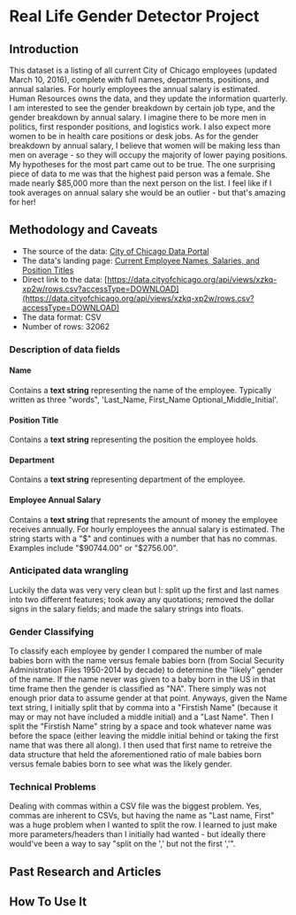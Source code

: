 # Real Life Gender Detector Project

## Introduction

This dataset is a listing of all current City of Chicago employees (updated March 10, 2016), complete with full names, departments, positions, and annual salaries. For hourly employees the annual salary is estimated. Human Resources owns the data, and they update the information quarterly.
I am interested to see the gender breakdown by certain job type, and the gender breakdown by annual salary. I imagine there to be more men in politics, first responder positions, and logistics work. I also expect more women to be in health care positions or desk jobs. As for the gender breakdown by annual salary, I believe that women will be making less than men on average - so they will occupy the majority of lower paying positions.
My hypotheses for the most part came out to be true. The one surprising piece of data to me was that the highest paid person was a female. She made nearly $85,000 more than the next person on the list. I feel like if I took averages on annual salary she would be an outlier - but that's amazing for her!


## Methodology and Caveats

- The source of the data: [City of Chicago Data Portal](https://data.cityofchicago.org)
- The data's landing page: [Current Employee Names, Salaries, and Position Titles](https://data.cityofchicago.org/Administration-Finance/Current-Employee-Names-Salaries-and-Position-Title/xzkq-xp2w)
- Direct link to the data: [https://data.cityofchicago.org/api/views/xzkq-xp2w/rows.csv?accessType=DOWNLOAD](https://data.cityofchicago.org/api/views/xzkq-xp2w/rows.csv?accessType=DOWNLOAD)
- The data format: CSV
- Number of rows: 32062

### Description of data fields

#### Name

Contains a __text string__ representing the name of the employee. Typically written as three "words", 'Last_Name, First_Name Optional_Middle_Initial'.


#### Position Title

Contains a __text string__ representing the position the employee holds.


#### Department

Contains a __text string__ representing department of the employee.


#### Employee Annual Salary

Contains a __text string__ that represents the amount of money the employee receives annually. For hourly employees the annual salary is estimated. The string starts with a "$" and continues with a number that has no commas. Examples include "$90744.00" or "$2756.00".



### Anticipated data wrangling

Luckily the data was very very clean but I: split up the first and last names into two different features; took away any quotations; removed the dollar signs in the salary fields; and made the salary strings into floats.

### Gender Classifying

To classify each employee by gender I compared the number of male babies born with the name versus female babies born (from Social Security Administration Files 1950-2014 by decade) to determine the “likely” gender of the name. If the name never was given to a baby born in the US in that time frame then the gender is classified as "NA". There simply was not enough prior data to assume gender at that point. Anyways, given the Name text string, I initially split that by comma into a "Firstish Name" (because it may or may not have included a middle initial) and a "Last Name". Then I split the "Firstish Name" string by a space and took whatever name was before the space (either leaving the middle initial behind or taking the first name that was there all along). I then used that first name to retreive the data structure that held the aforementioned ratio of male babies born versus female babies born to see what was the likely gender.

### Technical Problems

Dealing with commas within a CSV file was the biggest problem. Yes, commas are inherent to CSVs, but having the name as "Last name, First" was a huge problem when I wanted to split the row. I learned to just make more parameters/headers than I initially had wanted - but ideally there would've been a way to say "split on the ',' but not the first ','".

## Past Research and Articles


## How To Use It